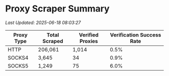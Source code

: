 # Proxy Scraper Summary

_Last Updated: 2025-06-18 08:03:27_

| Proxy Type | Total Scraped | Verified Proxies | Verification Success Rate |
|------------|--------------|------------------|--------------------------|
| HTTP | 206,061 | 1,014 | 0.5% |
| SOCKS4 | 3,645 | 34 | 0.9% |
| SOCKS5 | 1,249 | 75 | 6.0% |
